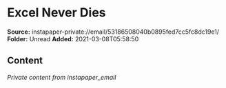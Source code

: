# Excel Never Dies

**Source:** instapaper-private://email/53186508040b0895fed7cc5fc8dc19e1/
**Folder:** Unread
**Added:** 2021-03-08T05:58:50




## Content
*Private content from instapaper_email*
